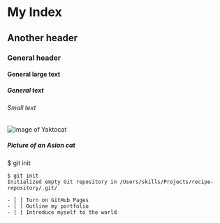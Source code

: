 # My Index
## Another header
### General header
#### General large text
##### General text
###### Small text
![Image of Yaktocat](https://octodex.github.com/images/yaktocat.png)
##### Picture of an Asian cat
$ git init
```
$ git init
Initialized empty Git repository in /Users/skills/Projects/recipe-repository/.git/
```
```
- [ ] Turn on GitHub Pages
- [ ] Outline my portfolio
- [ ] Introduce myself to the world
```
